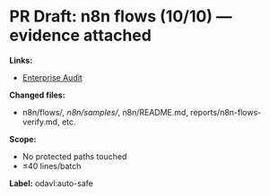 # PR Draft: n8n flows (10/10) — evidence attached

**Links:**
- [Enterprise Audit](../final-enterprise-audit.md)

**Changed files:**
- n8n/flows/*, n8n/samples/*, n8n/README.md, reports/n8n-flows-verify.md, etc.

**Scope:**
- No protected paths touched
- ≤40 lines/batch

**Label:** odavl:auto-safe
